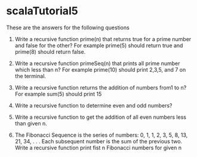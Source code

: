 # scalaTutorial5
These are the answers for the following questions

1. Write a recursive function prime(n) that returns true for a prime number 
and false for the other? For example prime(5) should return true and 
prime(8) should return false.

2. Write a recursive function primeSeq(n) that prints all prime number 
which less than n? For example prime(10) should print 2,3,5, and 7 on the 
terminal.

3. Write a recursive function returns the addition of numbers from1 to n?
For example sum(5) should print 15

4. Write a recursive function to determine even and odd numbers?

5. Write a recursive function to get the addition of all even numbers less 
than given n.

6. The Fibonacci Sequence is the series of numbers: 0, 1, 1, 2, 3, 5, 8, 13, 
21, 34, . . .
Each subsequent number is the sum of the previous two. Write a 
recursive function print fist n Fibonacci numbers for given n

